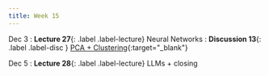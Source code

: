 ```yaml
---
title: Week 15
---
```



Dec 3
: **Lecture 27**{: .label .label-lecture} Neural Networks
: **Discussion 13**{: .label .label-disc } [PCA + Clustering](https://drive.google.com/file/d/1nrPVzLPzcHhyE4eDko0B_eSh-8BeQOGr/view?usp=sharing){:target="_blank"}

Dec 5
: **Lecture 28**{: .label .label-lecture} LLMs + closing
